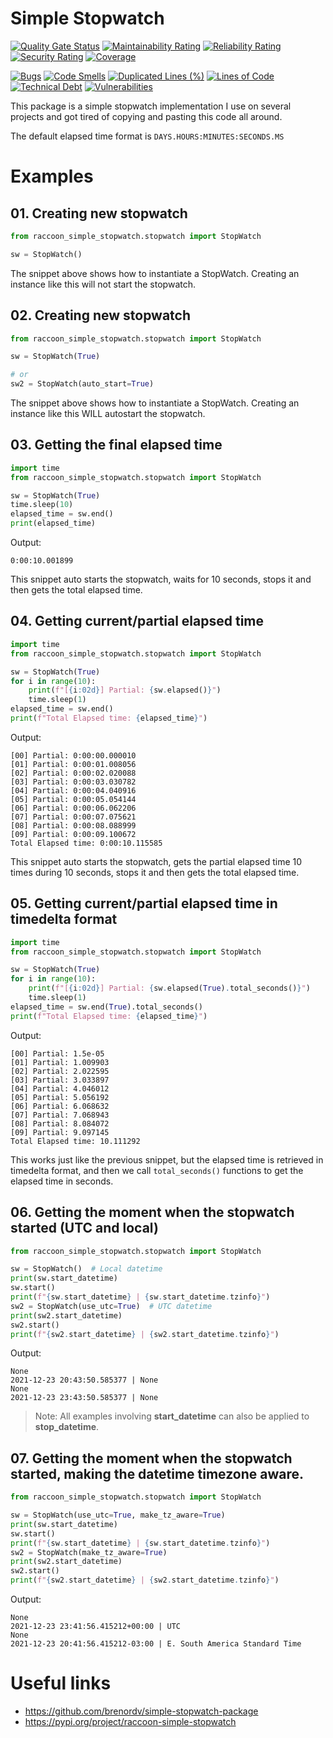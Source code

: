 # Simple Stopwatch
[![Quality Gate Status](https://sonarcloud.io/api/project_badges/measure?project=brenordv_simple-stopwatch-package&metric=alert_status)](https://sonarcloud.io/summary/new_code?id=brenordv_simple-stopwatch-package)
[![Maintainability Rating](https://sonarcloud.io/api/project_badges/measure?project=brenordv_simple-stopwatch-package&metric=sqale_rating)](https://sonarcloud.io/summary/new_code?id=brenordv_simple-stopwatch-package)
[![Reliability Rating](https://sonarcloud.io/api/project_badges/measure?project=brenordv_simple-stopwatch-package&metric=reliability_rating)](https://sonarcloud.io/summary/new_code?id=brenordv_simple-stopwatch-package)
[![Security Rating](https://sonarcloud.io/api/project_badges/measure?project=brenordv_simple-stopwatch-package&metric=security_rating)](https://sonarcloud.io/summary/new_code?id=brenordv_simple-stopwatch-package)
[![Coverage](https://sonarcloud.io/api/project_badges/measure?project=brenordv_simple-stopwatch-package&metric=coverage)](https://sonarcloud.io/summary/new_code?id=brenordv_simple-stopwatch-package)

[![Bugs](https://sonarcloud.io/api/project_badges/measure?project=brenordv_simple-stopwatch-package&metric=bugs)](https://sonarcloud.io/summary/new_code?id=brenordv_simple-stopwatch-package)
[![Code Smells](https://sonarcloud.io/api/project_badges/measure?project=brenordv_simple-stopwatch-package&metric=code_smells)](https://sonarcloud.io/summary/new_code?id=brenordv_simple-stopwatch-package)
[![Duplicated Lines (%)](https://sonarcloud.io/api/project_badges/measure?project=brenordv_simple-stopwatch-package&metric=duplicated_lines_density)](https://sonarcloud.io/summary/new_code?id=brenordv_simple-stopwatch-package)
[![Lines of Code](https://sonarcloud.io/api/project_badges/measure?project=brenordv_simple-stopwatch-package&metric=ncloc)](https://sonarcloud.io/summary/new_code?id=brenordv_simple-stopwatch-package)
[![Technical Debt](https://sonarcloud.io/api/project_badges/measure?project=brenordv_simple-stopwatch-package&metric=sqale_index)](https://sonarcloud.io/summary/new_code?id=brenordv_simple-stopwatch-package)
[![Vulnerabilities](https://sonarcloud.io/api/project_badges/measure?project=brenordv_simple-stopwatch-package&metric=vulnerabilities)](https://sonarcloud.io/summary/new_code?id=brenordv_simple-stopwatch-package)


This package is a simple stopwatch implementation I use on several projects and got tired of copying and pasting this
code all around.

The default elapsed time format is `DAYS.HOURS:MINUTES:SECONDS.MS`



# Examples
## 01. Creating new stopwatch

```python
from raccoon_simple_stopwatch.stopwatch import StopWatch

sw = StopWatch()
```
The snippet above shows how to instantiate a StopWatch. Creating an instance like this will not start the stopwatch. 


## 02. Creating new stopwatch

```python
from raccoon_simple_stopwatch.stopwatch import StopWatch

sw = StopWatch(True)

# or
sw2 = StopWatch(auto_start=True)
```
The snippet above shows how to instantiate a StopWatch. Creating an instance like this WILL autostart the stopwatch.


## 03. Getting the final elapsed time

```python
import time
from raccoon_simple_stopwatch.stopwatch import StopWatch

sw = StopWatch(True)
time.sleep(10)
elapsed_time = sw.end()
print(elapsed_time)
```
Output:
```text
0:00:10.001899
```
This snippet auto starts the stopwatch, waits for 10 seconds, stops it and then gets the total elapsed time.


## 04. Getting current/partial elapsed time

```python
import time
from raccoon_simple_stopwatch.stopwatch import StopWatch

sw = StopWatch(True)
for i in range(10):
    print(f"[{i:02d}] Partial: {sw.elapsed()}")
    time.sleep(1)
elapsed_time = sw.end()
print(f"Total Elapsed time: {elapsed_time}")
```
Output:
```text
[00] Partial: 0:00:00.000010
[01] Partial: 0:00:01.008056
[02] Partial: 0:00:02.020088
[03] Partial: 0:00:03.030782
[04] Partial: 0:00:04.040916
[05] Partial: 0:00:05.054144
[06] Partial: 0:00:06.062206
[07] Partial: 0:00:07.075621
[08] Partial: 0:00:08.088999
[09] Partial: 0:00:09.100672
Total Elapsed time: 0:00:10.115585
```
This snippet auto starts the stopwatch, gets the partial elapsed time 10 times during 10 seconds, stops it and then gets the total elapsed time.

## 05. Getting current/partial elapsed time in timedelta format

```python
import time
from raccoon_simple_stopwatch.stopwatch import StopWatch

sw = StopWatch(True)
for i in range(10):
    print(f"[{i:02d}] Partial: {sw.elapsed(True).total_seconds()}")
    time.sleep(1)
elapsed_time = sw.end(True).total_seconds()
print(f"Total Elapsed time: {elapsed_time}")
```
Output:
```text
[00] Partial: 1.5e-05
[01] Partial: 1.009903
[02] Partial: 2.022595
[03] Partial: 3.033897
[04] Partial: 4.046012
[05] Partial: 5.056192
[06] Partial: 6.068632
[07] Partial: 7.068943
[08] Partial: 8.084072
[09] Partial: 9.097145
Total Elapsed time: 10.111292
```
This works just like the previous snippet, but the elapsed time is retrieved in timedelta format, 
and then we call `total_seconds()` functions to get the elapsed time in seconds.


## 06. Getting the moment when the stopwatch started (UTC and local)

```python
from raccoon_simple_stopwatch.stopwatch import StopWatch

sw = StopWatch()  # Local datetime
print(sw.start_datetime)
sw.start()
print(f"{sw.start_datetime} | {sw.start_datetime.tzinfo}")
sw2 = StopWatch(use_utc=True)  # UTC datetime
print(sw2.start_datetime)
sw2.start()
print(f"{sw2.start_datetime} | {sw2.start_datetime.tzinfo}")
```
Output:
```text
None
2021-12-23 20:43:50.585377 | None
None
2021-12-23 23:43:50.585377 | None
```

> Note: All examples involving **start_datetime** can also be applied to **stop_datetime**.

## 07. Getting the moment when the stopwatch started, making the datetime timezone aware.

```python
from raccoon_simple_stopwatch.stopwatch import StopWatch

sw = StopWatch(use_utc=True, make_tz_aware=True)
print(sw.start_datetime)
sw.start()
print(f"{sw.start_datetime} | {sw.start_datetime.tzinfo}")
sw2 = StopWatch(make_tz_aware=True)
print(sw2.start_datetime)
sw2.start()
print(f"{sw2.start_datetime} | {sw2.start_datetime.tzinfo}")
```
Output:
```text
None
2021-12-23 23:41:56.415212+00:00 | UTC
None
2021-12-23 20:41:56.415212-03:00 | E. South America Standard Time
```



# Useful links
- https://github.com/brenordv/simple-stopwatch-package
- https://pypi.org/project/raccoon-simple-stopwatch